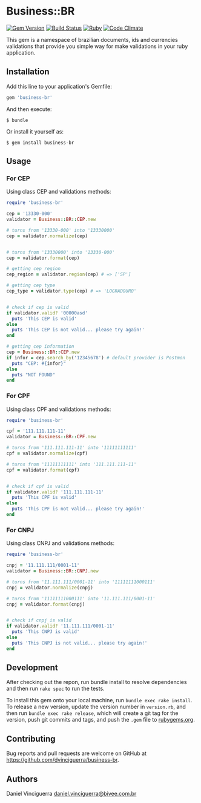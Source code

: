 # Business::BR

[![Gem Version](https://badge.fury.io/rb/business-br.svg)](https://badge.fury.io/rb/business-br)
[![Build Status](https://travis-ci.org/dvinciguerra/business-br.svg?branch=master)](https://travis-ci.org/dvinciguerra/business-br)
[![Ruby](https://github.com/dvinciguerra/business-br/actions/workflows/ruby.yml/badge.svg)](https://github.com/dvinciguerra/business-br/actions/workflows/ruby.yml)
[![Code Climate](https://codeclimate.com/github/dvinciguerra/business-br/badges/gpa.svg)](https://codeclimate.com/github/dvinciguerra/business-br)

This gem is a namespace of brazilian documents, ids and currencies validations that provide you simple
way for make validations in your ruby application.


## Installation

Add this line to your application's Gemfile:

```ruby
gem 'business-br'
```

And then execute:

    $ bundle

Or install it yourself as:

    $ gem install business-br

## Usage


### For CEP

Using class CEP and validations methods:

```ruby
require 'business-br'

cep = '13330-000'
validator = Business::BR::CEP.new

# turns from '13330-000' into '13330000'
cep = validator.normalize(cep)


# turns from '13330000' into '13330-000'
cep = validator.format(cep)

# getting cep region
cep_region = validator.region(cep) # => ['SP']

# getting cep type
cep_type = validator.type(cep) # => 'LOGRADOURO'


# check if cep is valid
if validator.valid? '00000asd'
  puts 'This CEP is valid'
else 
  puts 'This CEP is not valid... please try again!'
end

# getting cep information
cep = Business::BR::CEP.new 
if infor = cep.search_by('12345678') # default provider is Postmon
  puts "CEP: #{infor}"
else
  puts "NOT FOUND"
end
```


### For CPF

Using class CPF and validations methods:

```ruby
require 'business-br'

cpf = '111.111.111-11'
validator = Business::BR::CPF.new

# turns from '111.111.111-11' into '11111111111'
cpf = validator.normalize(cpf)

# turns from '11111111111' into '111.111.111-11'
cpf = validator.format(cpf)


# check if cpf is valid
if validator.valid? '111.111.111-11'
  puts 'This CPF is valid'
else 
  puts 'This CPF is not valid... please try again!'
end
```


### For CNPJ

Using class CNPJ and validations methods:

```ruby
require 'business-br'

cnpj = '11.111.111/0001-11'
validator = Business::BR::CNPJ.new

# turns from '11.111.111/0001-11' into '11111111000111'
cnpj = validator.normalize(cnpj)

# turns from '11111111000111' into '11.111.111/0001-11'
cnpj = validator.format(cnpj)


# check if cnpj is valid
if validator.valid? '11.111.111/0001-11'
  puts 'This CNPJ is valid'
else 
  puts 'This CNPJ is not valid... please try again!'
end
```


## Development

After checking out the repon, run bundle install to resolve dependencies and then run `rake spec` to run the tests.

To install this gem onto your local machine, run `bundle exec rake install`. To release a new version, update the version number in `version.rb`, and then run `bundle exec rake release`, which will create a git tag for the version, push git commits and tags, and push the `.gem` file to [rubygems.org](https://rubygems.org).

## Contributing

Bug reports and pull requests are welcome on GitHub at https://github.com/dvinciguerra/business-br.


## Authors

Daniel Vinciguerra <daniel.vinciguerra@bivee.com.br>
